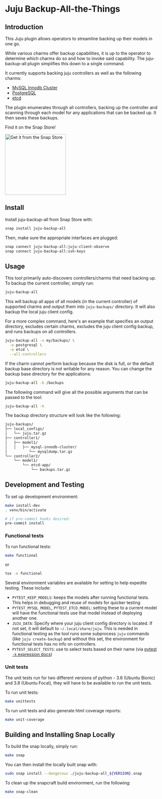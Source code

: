 # Juju Backup-All-the-Things

## Introduction

This Juju plugin allows operators to streamline backing up their models in one go.

While various charms offer backup capabilities, it is up to the operator to determine which charms do so and how to invoke said capability.
The juju-backup-all plugin simplifies this down to a single command.

It currently supports backing juju controllers as well as the following charms:
- [MySQL Innodb Cluster](https://charmhub.io/mysql-innodb-cluster)
- [PostgreSQL](https://charmhub.io/postgresql)
- [etcd](https://charmhub.io/etcd)

The plugin enumerates through all controllers, backing up the controller and scanning through each model for any
applications that can be backed up. It then saves these backups.

Find it on the Snap Store!

<a href="https://snapcraft.io/juju-backup-all" title="Get it from the Snap Store">
    <img src="https://snapcraft.io/static/images/badges/en/snap-store-black.svg" alt="Get it from the Snap Store" width="200" />
</a>

## Install

Install juju-backup-all from Snap Store with:

```bash
snap install juju-backup-all
```

Then, make sure the appropriate interfaces are plugged:

```bash
snap connect juju-backup-all:juju-client-observe
snap connect juju-backup-all:ssh-keys
```

## Usage

This tool primarily auto-discovers controllers/charms that need backing up. To backup the current controller, simply run:

```bash
juju-backup-all
```

This will backup all apps of all models (in the current controller) of supported charms and output them into
`juju-backups/` directory. It will also backup the local juju client config.

For a more complex command, here's an example that specifies an output directory, excludes certain charms, excludes the
juju client config backup, and runs backups on all controllers.

```bash
juju-backup-all -o my/backups/ \
  -e postgresql \
  -e etcd \
  --all-controllers
```

If the charm cannot perform backup because the disk is full, or the default
backup base directory is not writable for any reason. You can change the backup
base directory for the applications:

```bash
juju-backup-all -b /backups
```

The following command will give all the possible arguments that can be passed to the tool:

```bash
juju-backup-all -h
```

The backup directory structure will look like the following:

```bash
juju-backups/
├── local_configs/
│   └── juju.tar.gz
├── controller1/
│   ├── model1/
│   │   ├── mysql-innodb-cluster/
│          └── mysqldump.tar.gz
└── controller2/
    └── model1/
        └── etcd-app/
            └── backups.tar.gz
```

## Development and Testing

To set up development environment:

```bash
make install-dev
. venv/bin/activate

# if pre-commit hooks desired:
pre-commit install
```

### Functional tests

To run functional tests:

```bash
make functional
```

or

```bash
tox -e functional
```

Several environment variables are available for setting to help expedite testing.
These include:

- `PYTEST_KEEP_MODELS`: keeps the models after running functional tests. This helps in debugging and reuse of models
for quicker testing
- `PYTEST_MYSQL_MODEL`, `PYTEST_ETCD_MODEL`: setting these to a current model will have the functional tests use
that model instead of deploying another one.
- `JUJU_DATA`: Specify where your juju client config directory is located. If not set, it will default to
`~/.local/share/juju`. This is needed in functional testing as the tool runs some subprocess `juju` commands
(like `juju create-backup`) and without this set, the environment for functional tests has no info on controllers.
- `PYTEST_SELECT_TESTS`: use to select tests based on their name (via
[pytest `-k` expression docs](https://docs.pytest.org/en/latest/example/markers.html#using-k-expr-to-select-tests-based-on-their-name))

### Unit tests

The unit tests run for two different versions of python - 3.6 (Ubuntu Bionic) and 3.8 (Ubuntu Focal), they will have to be available
to run the unit tests.

To run unit tests:

```bash
make unittests
```

To run unit tests and also generate html coverage reports:

```bash
make unit-coverage
```

## Building and Installing Snap Locally

To build the snap locally, simply run:

```bash
make snap
```

You can then install the locally built snap with:

```bash
sudo snap install --dangerous ./juju-backup-all_${VERSION}.snap
```

To clean up the snapcraft build environment, run the following:

```bash
make snap-clean
```

